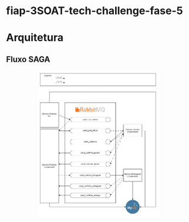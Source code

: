 # fiap-3SOAT-tech-challenge-fase-5
 

# Arquitetura
## **Fluxo SAGA**
   <div align="center">
   <img src="imgs\fluxo saga 3.drawio.png" height="400" alt="Fluxo SAGA">
   </div>